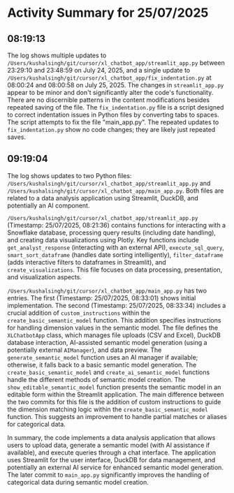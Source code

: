 # Activity Summary for 25/07/2025

## 08:19:13
The log shows multiple updates to `/Users/kushalsingh/git/cursor/xl_chatbot_app/streamlit_app.py` between 23:29:10 and 23:48:59 on July 24, 2025, and a single update to `/Users/kushalsingh/git/cursor/xl_chatbot_app/fix_indentation.py` at 08:00:24 and 08:00:58 on July 25, 2025.  The changes in `streamlit_app.py` appear to be minor and don't significantly alter the code's functionality. There are no discernible patterns in the content modifications besides repeated saving of the file.  The `fix_indentation.py` file is a script designed to correct indentation issues in Python files by converting tabs to spaces.  The script attempts to fix the file "main_app.py".  The repeated updates to `fix_indentation.py` show no code changes; they are likely just repeated saves.


## 09:19:04
The log shows updates to two Python files: `/Users/kushalsingh/git/cursor/xl_chatbot_app/streamlit_app.py` and `/Users/kushalsingh/git/cursor/xl_chatbot_app/main_app.py`.  Both files are related to a data analysis application using Streamlit, DuckDB, and potentially an AI component.

`/Users/kushalsingh/git/cursor/xl_chatbot_app/streamlit_app.py` (Timestamp: 25/07/2025, 08:21:36) contains functions for interacting with a Snowflake database, processing query results (including date handling), and creating data visualizations using Plotly.  Key functions include `get_analyst_response` (interacting with an external API), `execute_sql_query`, `smart_sort_dataframe` (handles date sorting intelligently), `filter_dataframe` (adds interactive filters to dataframes in Streamlit), and `create_visualizations`.  This file focuses on data processing, presentation, and visualization aspects.


`/Users/kushalsingh/git/cursor/xl_chatbot_app/main_app.py` has two entries.  The first (Timestamp: 25/07/2025, 08:33:01) shows initial implementation. The second (Timestamp: 25/07/2025, 08:33:34) includes a crucial addition of `custom_instructions` within the `create_basic_semantic_model` function. This addition specifies instructions for handling dimension values in the semantic model.  The file defines the `XLChatbotApp` class, which manages file uploads (CSV and Excel), DuckDB database interaction, AI-assisted semantic model generation (using a potentially external `AIManager`), and data preview.  The `generate_semantic_model` function uses an AI manager if available; otherwise, it falls back to a basic semantic model generation.  The `create_basic_semantic_model` and `create_ai_semantic_model` functions handle the different methods of semantic model creation.  The `show_editable_semantic_model` function presents the semantic model in an editable form within the Streamlit application.  The main difference between the two commits for this file is the addition of custom instructions to guide the dimension matching logic within the `create_basic_semantic_model` function.  This suggests an improvement to handle partial matches or aliases for categorical data.


In summary, the code implements a data analysis application that allows users to upload data, generate a semantic model (with AI assistance if available), and execute queries through a chat interface.  The application uses Streamlit for the user interface, DuckDB for data management, and potentially an external AI service for enhanced semantic model generation.  The later commit to `main_app.py` significantly improves the handling of categorical data during semantic model creation.
